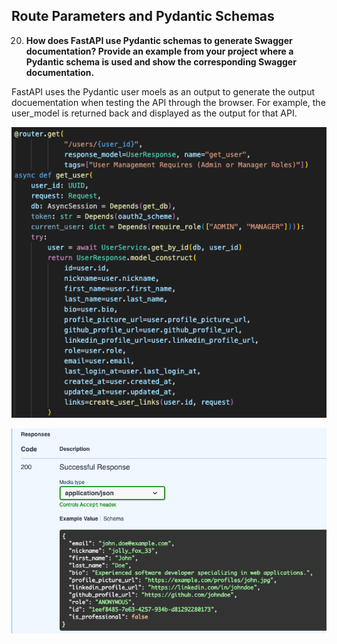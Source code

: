 ## Route Parameters and Pydantic Schemas

20. **How does FastAPI use Pydantic schemas to generate Swagger documentation? Provide an example from your project where a Pydantic schema is used and show the corresponding Swagger documentation.**

FastAPI uses the Pydantic user moels as an output to generate the output docuementation when testing the API through the browser.
For example, the user_model is returned back and displayed as the output for that API.

![Users Response](./users_usermodel.png "Users Respone Model")

![Users Swagger Response](./users_response.png "Users Swagger Respone")
